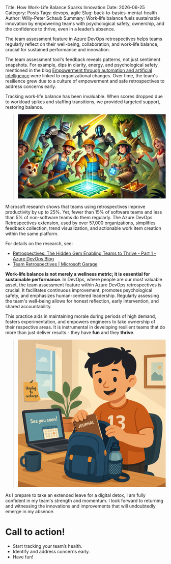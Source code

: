 Title: How Work-Life Balance Sparks Innovation
Date: 2026-06-25
Category: Posts 
Tags: devops, agile
Slug: back-to-basics-mental-health
Author: Willy-Peter Schaub
Summary: Work-life balance fuels sustainable innovation by empowering teams with psychological safety, ownership, and the confidence to thrive, even in a leader’s absence.

The team assessment feature in Azure DevOps retrospectives helps teams regularly reflect on their well-being, collaboration, and work-life balance, crucial for sustained performance and innovation.

The team assessment tool's feedback reveals patterns, not just sentiment snapshots. For example, dips in clarity, energy, and psychological safety mentioned in the blog [Empowerment through automation and artificial intelligence](/common-engineering-journal-6.html) were linked to organizational changes. Over time, the team's resilience grew due to a culture of empowerment and safe retrospectives to address concerns early.

Tracking work-life balance has been invaluable. When scores dropped due to workload spikes and staffing transitions, we provided targeted support, restoring balance.

> ![Happy Androids](/images/back-to-basics-mental-health-1.jpg)

Microsoft research shows that teams using retrospectives improve productivity by up to 25%. Yet, fewer than 15% of software teams and less than 5% of non-software teams do them regularly. The Azure DevOps Retrospectives extension, used by over 57,000 organizations, simplifies feedback collection, trend visualization, and actionable work item creation within the same platform.

For details on the research, see:

- [Retrospectives: The Hidden Gem Enabling Teams to Thrive - Part 1 - Azure DevOps Blog]( https://devblogs.microsoft.com/devops/retrospectives-the-hidden-gem-enabling-teams-to-thrive-part-1/)
- [Team Retrospectives | Microsoft Garage]( https://www.microsoft.com/en-us/garage/profiles/team-retrospectives/)

**Work-life balance is not merely a wellness metric; it is essential for sustainable performance**. In DevOps, where people are our most valuable asset, the team assessment feature within Azure DevOps retrospectives is crucial. It facilitates continuous improvement, promotes psychological safety, and emphasizes human-centered leadership. Regularly assessing the team's well-being allows for honest reflection, early intervention, and shared accountability.

This practice aids in maintaining morale during periods of high demand, fosters experimentation, and empowers engineers to take ownership of their respective areas. It is instrumental in developing resilient teams that do more than just deliver results - they have **fun** and they **thrive**.

> ![Digital De-Tox](/images/back-to-basics-mental-health-2.png)

As I prepare to take an extended leave for a digital detox, I am fully confident in my team's strength and momentum. I look forward to returning and witnessing the innovations and improvements that will undoubtedly emerge in my absence.

# Call to action!

- Start tracking your team’s health.
- Identify and address concerns early.
- Have fun!

